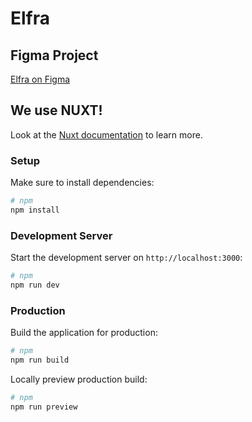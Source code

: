 # Elfra

## Figma Project
[Elfra on Figma](https://www.figma.com/design/wIuDlG2OljFzHJYQVCkWlp/Elfra?node-id=0-1&p=f&t=wFOUKPq8gpYypyUl-0)

## We use NUXT!
Look at the [Nuxt documentation](https://nuxt.com/docs/getting-started/introduction) to learn more.

### Setup
Make sure to install dependencies:
```bash
# npm
npm install
```

### Development Server
Start the development server on `http://localhost:3000`:
```bash
# npm
npm run dev
```

### Production
Build the application for production:
```bash
# npm
npm run build
```

Locally preview production build:
```bash
# npm
npm run preview
```
